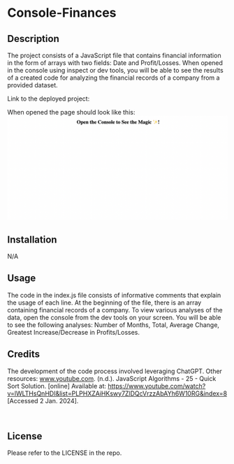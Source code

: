 # Console-Finances

## Description

The project consists of a JavaScript file that contains financial information in the form of arrays with two fields: Date and Profit/Losses. When opened in the console using inspect or dev tools, you will be able to see the results of a created code for analyzing the financial records of a company from a provided dataset.

Link to the deployed project:

When opened the page should look like this:
![Screenshot of the project page](./assets/screenshot.png)

## Installation

N/A

## Usage

The code in the index.js file consists of informative comments that explain the usage of each line. At the beginning of the file, there is an array containing financial records of a company. To view various analyses of the data, open the console from the dev tools on your screen. You will be able to see the following analyses: Number of Months, Total, Average Change, Greatest Increase/Decrease in Profits/Losses.

## Credits

The development of the code process involved leveraging ChatGPT.
Other resources:
www.youtube.com. (n.d.). JavaScript Algorithms - 25 - Quick Sort Solution. [online] Available at: https://www.youtube.com/watch?v=lWLTHsQnHDI&list=PLPHXZAiHKswy7ZlDQcVrzzAbAYh6W10RG&index=8 [Accessed 2 Jan. 2024].

‌

## License

Please refer to the LICENSE in the repo.
